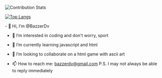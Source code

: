 <thead>
<tr>
<td>

![Contribution Stats](https://github-readme-stats.vercel.app/api?username=BazzerDv&show_icons=true&include_all_commits=true&custom_title=GitHub+Stats&bg_color=30,1d2c15,505b42&title_color=CEB950&text_color=fff&icon_color=CEB950)
  
</td>
<td>

[![Top Langs](https://github-readme-stats.vercel.app/api/top-langs/?username=BazzerDv&hide=java,html,css&theme=dracula)](https://github.com/anuraghazra/github-readme-stats)
  </td>
</tr>
</thead>
- 👋 Hi, I’m @BazzerDv

- 👀 I’m interested in coding and don't worry, sport

- 🌱 I’m currently learning javascript and html

- 💞️ I’m looking to collaborate on a html game with ascii art

- 📫 How to reach me: bazzerdv@gmail.com  P.S. I may not always be able to reply immediately

<!---
BazzerDv/BazzerDv is a ✨ special ✨ repository because its `README.md` (this file) appears on your GitHub profile.
You can click the Preview link to take a look at your changes.
--->
